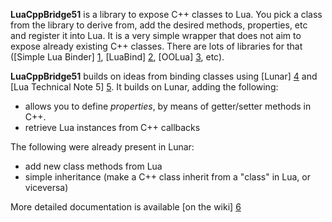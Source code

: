 **LuaCppBridge51** is a library to expose C++ classes to Lua. You pick a class from the library to derive from, add the desired methods, properties, etc and register it into Lua. It is a very simple wrapper that does not aim to expose already existing C++ classes. There are lots of libraries for that ([Simple Lua Binder] [1], [LuaBind] [2], [OOLua] [3], etc).

**LuaCppBridge51** builds on ideas from binding classes using [Lunar] [4] and [Lua Technical Note 5] [5]. It builds on Lunar, adding the following:

 - allows you to define *properties*, by means of getter/setter methods in C++.
 - retrieve Lua instances from C++ callbacks

The following were already present in Lunar:

 - add new class methods from Lua
 - simple inheritance (make a C++ class inherit from a "class" in Lua, or viceversa)

More detailed documentation is available [on the wiki] [6]



[1]: http://code.google.com/p/slb/
[2]: http://www.rasterbar.com/products/luabind.html
[3]: http://code.google.com/p/oolua/
[4]: http://lua-users.org/wiki/CppBindingWithLunar
[5]: http://www.lua.org/notes/ltn005.html
[6]: https://github.com/ignacio/LuaCppBridge51/wiki